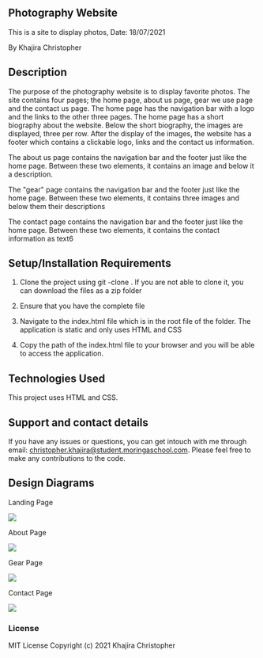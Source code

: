 ## Photography Website

This is a site to display photos, Date: 18/07/2021

By Khajira Christopher

## Description

The purpose of the photography website is to display favorite photos. The site contains four pages; the home page, about us page, gear we use page and the contact us page.
The home page has the navigation bar with a logo and the links to the other three pages. The home page has a short biography about the website. Below the short biography, the images
are displayed, three per row. After the display of the images, the website has a footer which contains a clickable logo, links and the contact us information.

The about us page contains the navigation bar and the footer just like the home page. Between these two elements, it contains an image and below it a description.

The "gear" page contains the navigation bar and the footer just like the home page. Between these two elements, it contains three images and below them their descriptions

The contact page contains the navigation bar and the footer just like the home page. Between these two elements, it contains the contact information as text6


## Setup/Installation Requirements
1. Clone the project using git -clone . If you are not able to clone it, you can download the files as a zip folder

2. Ensure that you have the complete file

3. Navigate to the index.html file which is in the root file of the folder. The application is static and only uses HTML and CSS 

4. Copy the path of the index.html file to your browser and you will be able to access the application.

## Technologies Used
This project uses HTML and CSS.
## Support and contact details
If you have any issues or questions, you can get intouch with me through email: christopher.khajira@student.moringaschool.com. Please feel free to make any contributions to the code.

## Design Diagrams
Landing Page

![](assets/images/home-page.jpeg)

About Page

![](assets/images/about-page.jpeg)

Gear Page

![](assets/images/gear-page.jpeg)

Contact Page

![](assets/images/contact-page.jpeg)

### License
MIT License
Copyright (c) 2021 Khajira Christopher